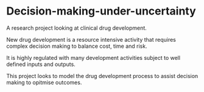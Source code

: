 # Decision-making-under-uncertainty
A research project looking at clinical drug development.

New drug development is a resource intensive activity that requires complex decision making to balance cost, time and risk.

It is highly regulated with many development activities subject to well defined inputs and outputs.

This project looks to model the drug development process to assist decision making to opitmise outcomes.
